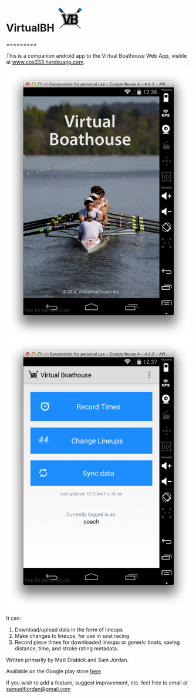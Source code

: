 # VirtualBH  ![](VB_logo.png)

=========

This is a companion android app to the Virtual Boathouse Web App, visible at www.cos333.herokuapp.com. 

![](screenshot1.png)   ![](screenshot2.png)

It can: 

1. Download/upload data in the form of lineups
2. Make changes to lineups, for use in seat racing
3. Record piece times for downloaded lineups or generic boats, saving distance, time, and stroke rating metadata.

Written primarily by Matt Drabick and Sam Jordan.

Available on the Google play store [here](http://play.google.com/store/apps/details?id=com.vbh.virtualboathouse).

If you wish to add a feature, suggest improvement, etc. feel free to email at samuelfjordan@gmail.com
